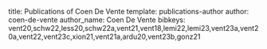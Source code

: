 title: Publications of Coen De Vente
template: publications-author
author: coen-de-vente
author_name: Coen De Vente
bibkeys: vent20,schw22,less20,schw22a,vent21,vent18,lemi22,lemi23,vent23a,vent20a,vent22,vent23c,xion21,vent21a,ardu20,vent23b,gonz21